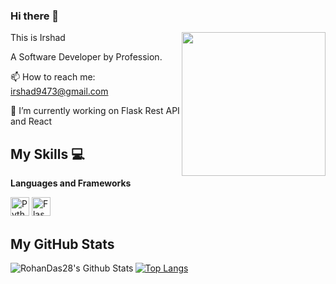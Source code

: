 ### Hi there 👋
<img align='right' src="https://media.giphy.com/media/M9gbBd9nbDrOTu1Mqx/giphy.gif" width="230">

This is Irshad 

A Software Developer by Profession.

📫 How to reach me: irshad9473@gmail.com

🔭 I’m currently working on Flask Rest API and React



## My Skills :computer:

 **Languages and Frameworks**
 
<img alt="Python" width="30px" src="https://simpleicons.org/icons/python.svg"/>  
<img alt="Flask" width="30px" src="https://simpleicons.org/icons/flask.svg"/>  


## **My GitHub Stats**

<img align="left" alt="RohanDas28's Github Stats" src="https://github-readme-stats.vercel.app/api?username=MohdIrshad9473&show_icons=true&hide_border=true" />

[![Top Langs](https://github-readme-stats.vercel.app/api/top-langs/?username=MohdIrshad9473&layout=compact)](https://github.com/MohdIrshad9473/github-readme-stats)






